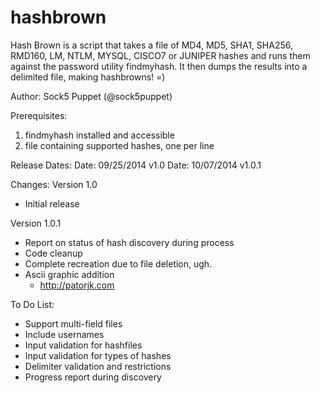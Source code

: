 hashbrown
=========

Hash Brown is a script that takes a file of MD4, MD5, SHA1, SHA256, RMD160, LM, NTLM, MYSQL, CISCO7 or JUNIPER hashes and runs them against the password utility findmyhash.  It then dumps the results into a delimited file, making hashbrowns! =)

Author: Sock5 Puppet (@sock5puppet)

Prerequisites:
1) findmyhash installed and accessible
2) file containing supported hashes, one per line

Release Dates:
Date: 09/25/2014 v1.0
Date: 10/07/2014 v1.0.1

Changes:
Version 1.0
* Initial release

Version 1.0.1
* Report on status of hash discovery during process
* Code cleanup
* Complete recreation due to file deletion, ugh.
* Ascii graphic addition
  - http://patorjk.com

To Do List:
* Support multi-field files
* Include usernames
* Input validation for hashfiles
* Input validation for types of hashes
* Delimiter validation and restrictions
* Progress report during discovery
